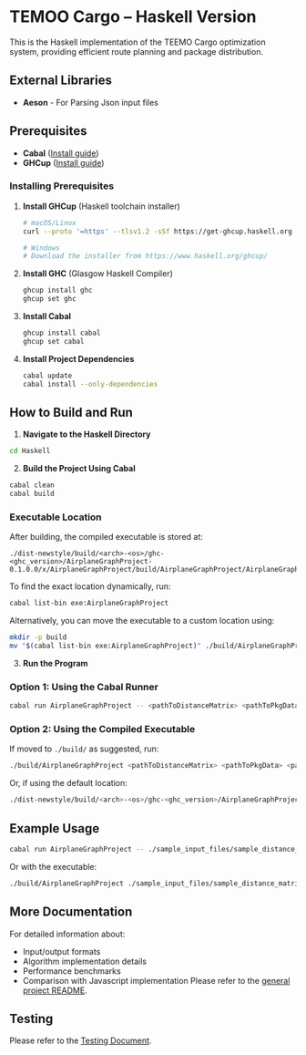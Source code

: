 # TEMOO Cargo – Haskell Version

This is the Haskell implementation of the TEEMO Cargo optimization system, providing efficient route planning and package distribution.

## External Libraries

- **Aeson** - For Parsing Json input files

## Prerequisites

- **Cabal** ([Install guide](https://www.haskell.org/cabal/))
- **GHCup** ([Install guide](https://www.haskell.org/ghcup/))

### Installing Prerequisites

1. **Install GHCup** (Haskell toolchain installer)

   ```bash
   # macOS/Linux
   curl --proto '=https' --tlsv1.2 -sSf https://get-ghcup.haskell.org | sh

   # Windows
   # Download the installer from https://www.haskell.org/ghcup/
   ```

2. **Install GHC** (Glasgow Haskell Compiler)

   ```bash
   ghcup install ghc
   ghcup set ghc
   ```

3. **Install Cabal**

   ```bash
   ghcup install cabal
   ghcup set cabal
   ```

4. **Install Project Dependencies**
   ```bash
   cabal update
   cabal install --only-dependencies
   ```

## How to Build and Run

1. **Navigate to the Haskell Directory**

```bash
cd Haskell
```

2. **Build the Project Using Cabal**

```bash
cabal clean
cabal build
```

### Executable Location

After building, the compiled executable is stored at:

```
./dist-newstyle/build/<arch>-<os>/ghc-<ghc_version>/AirplaneGraphProject-0.1.0.0/x/AirplaneGraphProject/build/AirplaneGraphProject/AirplaneGraphProject
```

To find the exact location dynamically, run:

```bash
cabal list-bin exe:AirplaneGraphProject
```

Alternatively, you can move the executable to a custom location using:

```bash
mkdir -p build
mv "$(cabal list-bin exe:AirplaneGraphProject)" ./build/AirplaneGraphProject
```

3. **Run the Program**

### Option 1: Using the Cabal Runner

```bash
cabal run AirplaneGraphProject -- <pathToDistanceMatrix> <pathToPkgData> <pathToConstraintsFile>
```

### Option 2: Using the Compiled Executable

If moved to `./build/` as suggested, run:

```bash
./build/AirplaneGraphProject <pathToDistanceMatrix> <pathToPkgData> <pathToConstraintsFile>
```

Or, if using the default location:

```bash
./dist-newstyle/build/<arch>-<os>/ghc-<ghc_version>/AirplaneGraphProject-0.1.0.0/x/AirplaneGraphProject/build/AirplaneGraphProject/AirplaneGraphProject <pathToDistanceMatrix> <pathToPkgData> <pathToConstraintsFile>
```

## Example Usage

```bash
cabal run AirplaneGraphProject -- ./sample_input_files/sample_distance_matrix.json ./sample_input_files/data/sample_packages.json ./sample_input_files/data/sample_constraints.json
```

Or with the executable:

```bash
./build/AirplaneGraphProject ./sample_input_files/sample_distance_matrix.json ./sample_input_files/data/sample_packages.json ./sample_input_files/data/sample_constraints.json
```

## More Documentation

For detailed information about:

- Input/output formats
- Algorithm implementation details
- Performance benchmarks
- Comparison with Javascript implementation
  Please refer to the [general project README](../README.md).

## Testing

Please refer to the [Testing Document](./tests.md).
